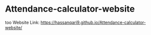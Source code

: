 # Attendance-calculator-website
too
Website Link: https://hassanqari9.github.io/Attendance-calculator-website/
